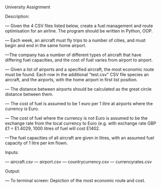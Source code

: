 University Assignment

Description: 

— Given the 4 CSV files listed below, create a fuel management and route optimisation for an airline. The program should be written in Python, OOP. 

— Each week, an aircraft must fly trips to a number of cities, and must begin and end in the same home airport. 

—The company has a number of different types of aircraft that have differing fuel capacities, and the cost of fuel varies from airport to airport. 

— Given a list of airports and a specified aircraft, the most economic route must be found. Each row in the additional "test.csv" CSV file species an aircraft, and the airports, with the home airport in first list position.

— The distance between airports should be calculated as the great circle distance between them.

— The cost of fuel is assumed to be 1 euro per 1 litre at airports where the currency is Euro.

— The cost of fuel where the currency is not Euro is assumed to be the exchange rate from the local currency to Euro (e.g. with exchange rate GBP £1 = E1.4029, 1000 litres of fuel will cost E1402.

—The fuel capacities of all aircraft are given in litres, with an assumed fuel capacity of 1 litre per km flown.

Inputs:

— aircraft.csv
— airport.csv
— countrycurrency.csv
— currencyrates.csv

Output:

— To terminal screen: Depiction of the most economic route and cost.
